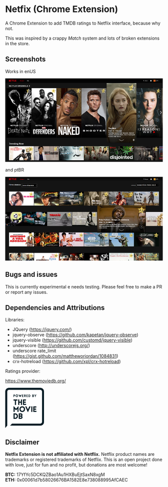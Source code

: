 # Netfix (Chrome Extension)

A Chrome Extension to add TMDB ratings to Netflix interface, because why not.

This was inspired by a crappy *Match* system and lots of broken extensions in the store.

## Screenshots

Works in enUS

![enUS Screenshot](doc/screenshot_enus.png)

and ptBR

![ptBR Screenshot](doc/screenshot_ptbr.png)

## Bugs and issues

This is currently experimental e needs testing. Please feel free to make a PR or report any issues.

## Dependencies and Attributions

Libraries:

* JQuery (https://jquery.com/)
* jquery-observe (https://github.com/kapetan/jquery-observe)
* jquery-visible (https://github.com/customd/jquery-visible)
* underscore (http://underscorejs.org/)
* underscore rate_limit (https://gist.github.com/mattheworiordan/1084831)
* crx-hotreload (https://github.com/xpl/crx-hotreload)

Ratings provider:

https://www.themoviedb.org/

![TMDB](res/tmdb128.png)

## Disclaimer

**Netfix Extension is not affiliated with Netflix.** Netflix product names are trademarks or registered trademarks of Netflix. This is an open project done with love, just for fun and no profit, but donations are most welcome!

**BTC:** 17YfYc5DCKQZBao1Au1HXBuEjtSaxN8xgM  
**ETH:** 0x00061d7b58026676BA1582E8e738088995AfCAEC
